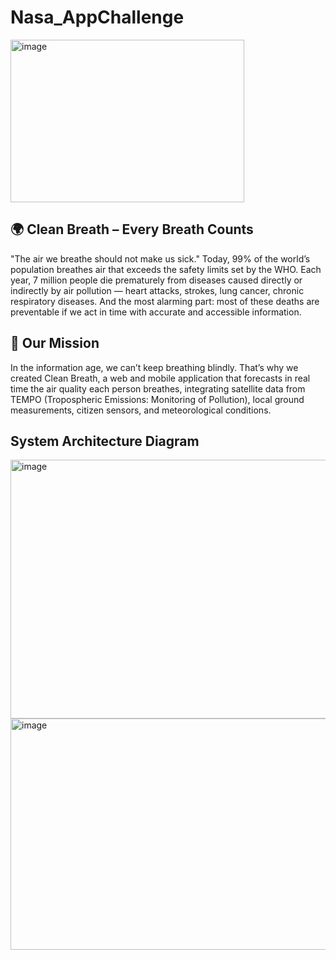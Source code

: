 # Nasa_AppChallenge 

<img width="374" height="260" alt="image" src="https://github.com/user-attachments/assets/d321cedc-bbc4-4c7a-b855-8c65c09c5d32" />


## 🌍 Clean Breath – Every Breath Counts
"The air we breathe should not make us sick."
Today, 99% of the world’s population breathes air that exceeds the safety limits set by the WHO.
Each year, 7 million people die prematurely from diseases caused directly or indirectly by air pollution — heart attacks, strokes, lung cancer, chronic respiratory diseases.
And the most alarming part: most of these deaths are preventable if we act in time with accurate and accessible information.

## 🚀 Our Mission
In the information age, we can’t keep breathing blindly.
That’s why we created Clean Breath, a web and mobile application that forecasts in real time the air quality each person breathes, integrating satellite data from TEMPO (Tropospheric Emissions: Monitoring of Pollution), local ground measurements, citizen sensors, and meteorological conditions.



## System Architecture Diagram

<img width="962" height="414" alt="image" src="https://github.com/user-attachments/assets/acb7e564-1ed7-458f-b3c7-95ca77493fc1" />
<img width="1026" height="370" alt="image" src="https://github.com/user-attachments/assets/775ed85f-c59f-41dc-a7f6-b5e1a2e08927" />




